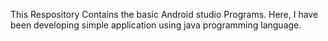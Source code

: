 This Respository Contains the basic Android studio Programs.
Here, I have been developing simple application using java programming language.

